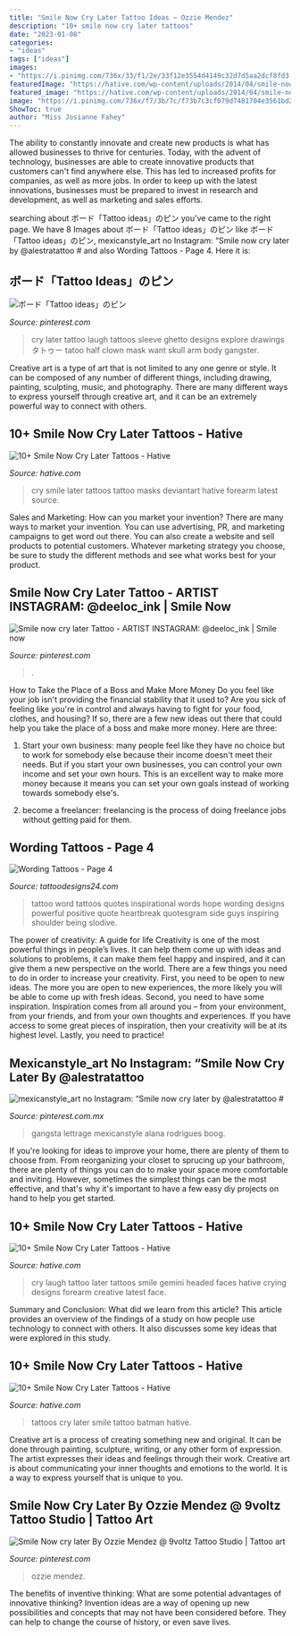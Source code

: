 ```yaml
---
title: "Smile Now Cry Later Tattoo Ideas ~ Ozzie Mendez"
description: "10+ smile now cry later tattoos"
date: "2023-01-08"
categories:
- "ideas"
tags: ["ideas"]
images:
- "https://i.pinimg.com/736x/33/f1/2e/33f12e3554d4149c32d7d5aa2dcf8fd3.jpg"
featuredImage: "https://hative.com/wp-content/uploads/2014/04/smile-now-cry-later/13-batman-tattoos.jpg"
featured_image: "https://hative.com/wp-content/uploads/2014/04/smile-now-cry-later/13-batman-tattoos.jpg"
image: "https://i.pinimg.com/736x/f7/3b/7c/f73b7c3cf079d7481704e3561bd26b99.jpg"
ShowToc: true
author: "Miss Josianne Fahey"
---
```



The ability to constantly innovate and create new products is what has allowed businesses to thrive for centuries. Today, with the advent of technology, businesses are able to create innovative products that customers can't find anywhere else. This has led to increased profits for companies, as well as more jobs. In order to keep up with the latest innovations, businesses must be prepared to invest in research and development, as well as marketing and sales efforts.

	

		
searching about ボード「Tattoo ideas」のピン you've came to the right page. We have 8 Images about ボード「Tattoo ideas」のピン like ボード「Tattoo ideas」のピン, mexicanstyle_art no Instagram: “Smile now cry later by @alestratattoo # and also Wording Tattoos - Page 4. Here it is:
		
    
## ボード「Tattoo Ideas」のピン

<img loading=lazy src="https://i.pinimg.com/originals/c2/92/c1/c292c1783c4a0c450f5ec0ded3bd549a.jpg" onerror="this.onerror=null;this.src='https://tse2.mm.bing.net/th?id=OIP.8W7PEi_2KL1y2pDn-KJHlQHaJ4&amp;pid=15.1';" alt="ボード「Tattoo ideas」のピン">

_Source: pinterest.com_

>cry later tattoo laugh tattoos sleeve ghetto designs explore drawings タトゥー tatoo half clown mask want skull arm body gangster. 

	

Creative art is a type of art that is not limited to any one genre or style. It can be composed of any number of different things, including drawing, painting, sculpting, music, and photography. There are many different ways to express yourself through creative art, and it can be an extremely powerful way to connect with others.

    
## 10+ Smile Now Cry Later Tattoos - Hative

<img loading=lazy src="https://hative.com/wp-content/uploads/2014/04/smile-now-cry-later/5-smile-now-cry-later-masks.jpg" onerror="this.onerror=null;this.src='https://tse4.mm.bing.net/th?id=OIP.g4eP76dMDe7AOAZhY0LU7wHaFs&amp;pid=15.1';" alt="10+ Smile Now Cry Later Tattoos - Hative">

_Source: hative.com_

>cry smile later tattoos tattoo masks deviantart hative forearm latest source. 

	

Sales and Marketing: How can you market your invention?
There are many ways to market your invention. You can use advertising, PR, and marketing campaigns to get word out there. You can also create a website and sell products to potential customers. Whatever marketing strategy you choose, be sure to study the different methods and see what works best for your product.

    
## Smile Now Cry Later Tattoo - ARTIST INSTAGRAM: @deeloc_ink | Smile Now

<img loading=lazy src="https://i.pinimg.com/736x/33/f1/2e/33f12e3554d4149c32d7d5aa2dcf8fd3.jpg" onerror="this.onerror=null;this.src='https://tse1.mm.bing.net/th?id=OIP.q_KJumMUtwPFqonEpMaxyAHaQB&amp;pid=15.1';" alt="Smile now cry later Tattoo - ARTIST INSTAGRAM: @deeloc_ink | Smile now">

_Source: pinterest.com_

>. 

	

How to Take the Place of a Boss and Make More Money
Do you feel like your job isn't providing the financial stability that it used to? Are you sick of feeling like you're in control and always having to fight for your food, clothes, and housing? If so, there are a few new ideas out there that could help you take the place of a boss and make more money. Here are three:
1. Start your own business: many people feel like they have no choice but to work for somebody else because their income doesn't meet their needs. But if you start your own businesses, you can control your own income and set your own hours. This is an excellent way to make more money because it means you can set your own goals instead of working towards somebody else's.

2. become a freelancer: freelancing is the process of doing freelance jobs without getting paid for them.

    
## Wording Tattoos - Page 4

<img loading=lazy src="http://www.tattoodesigns24.com/wp-content/uploads/2016/01/Word-Tattoo-TD24132.jpg" onerror="this.onerror=null;this.src='https://tse4.mm.bing.net/th?id=OIP.Ka6JHoVIVe5l-C9IGBlksQHaFo&amp;pid=15.1';" alt="Wording Tattoos - Page 4">

_Source: tattoodesigns24.com_

>tattoo word tattoos quotes inspirational words hope wording designs powerful positive quote heartbreak quotesgram side guys inspiring shoulder being slodive. 

	

The power of creativity: A guide for life
Creativity is one of the most powerful things in people’s lives. It can help them come up with ideas and solutions to problems, it can make them feel happy and inspired, and it can give them a new perspective on the world.
There are a few things you need to do in order to increase your creativity. First, you need to be open to new ideas. The more you are open to new experiences, the more likely you will be able to come up with fresh ideas. Second, you need to have some inspiration. Inspiration comes from all around you – from your environment, from your friends, and from your own thoughts and experiences. If you have access to some great pieces of inspiration, then your creativity will be at its highest level. Lastly, you need to practice!

    
## Mexicanstyle_art No Instagram: “Smile Now Cry Later By @alestratattoo #

<img loading=lazy src="https://i.pinimg.com/736x/f7/3b/7c/f73b7c3cf079d7481704e3561bd26b99.jpg" onerror="this.onerror=null;this.src='https://tse4.mm.bing.net/th?id=OIP.KzFcUKmf81hbp_MccQlgsAHaHa&amp;pid=15.1';" alt="mexicanstyle_art no Instagram: “Smile now cry later by @alestratattoo #">

_Source: pinterest.com.mx_

>gangsta lettrage mexicanstyle alana rodrigues boog. 

	

If you're looking for ideas to improve your home, there are plenty of them to choose from. From reorganizing your closet to sprucing up your bathroom, there are plenty of things you can do to make your space more comfortable and inviting. However, sometimes the simplest things can be the most effective, and that's why it's important to have a few easy diy projects on hand to help you get started.

    
## 10+ Smile Now Cry Later Tattoos - Hative

<img loading=lazy src="https://hative.com/wp-content/uploads/2014/04/smile-now-cry-later/11-two-headed-girls.jpg" onerror="this.onerror=null;this.src='https://tse2.mm.bing.net/th?id=OIP.GpVSpUiCjGjoy54SYHfTNgHaLF&amp;pid=15.1';" alt="10+ Smile Now Cry Later Tattoos - Hative">

_Source: hative.com_

>cry laugh tattoo later tattoos smile gemini headed faces hative crying designs forearm creative latest face. 

	

Summary and Conclusion: What did we learn from this article?
This article provides an overview of the findings of a study on how people use technology to connect with others. It also discusses some key ideas that were explored in this study.

    
## 10+ Smile Now Cry Later Tattoos - Hative

<img loading=lazy src="https://hative.com/wp-content/uploads/2014/04/smile-now-cry-later/13-batman-tattoos.jpg" onerror="this.onerror=null;this.src='https://tse1.mm.bing.net/th?id=OIP.RXjispFN4XKhaqZeUCw06wHaFj&amp;pid=15.1';" alt="10+ Smile Now Cry Later Tattoos - Hative">

_Source: hative.com_

>tattoos cry later smile tattoo batman hative. 

	

Creative art is a process of creating something new and original. It can be done through painting, sculpture, writing, or any other form of expression. The artist expresses their ideas and feelings through their work. Creative art is about communicating your inner thoughts and emotions to the world. It is a way to express yourself that is unique to you.

    
## Smile Now Cry Later By Ozzie Mendez @ 9voltz Tattoo Studio | Tattoo Art

<img loading=lazy src="https://i.pinimg.com/736x/6f/9b/2d/6f9b2d74e724f52896d29f51de70e365.jpg" onerror="this.onerror=null;this.src='https://tse4.mm.bing.net/th?id=OIP.mHkp9o1ZAcubwBVjZGrZaAHaLH&amp;pid=15.1';" alt="Smile Now cry later By Ozzie Mendez @ 9voltz Tattoo Studio | Tattoo art">

_Source: pinterest.com_

>ozzie mendez. 

	

The benefits of inventive thinking: What are some potential advantages of innovative thinking?
Invention ideas are a way of opening up new possibilities and concepts that may not have been considered before. They can help to change the course of history, or even save lives.

